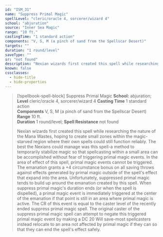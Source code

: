 ```yaml
---
id: "ISM_31"
name: "Suppress Primal Magic"
spellLevel: "cleric/oracle 4, sorcerer/wizard 4"
school: "abjuration"
source: "Inner Sea Magic"
range: "10 ft."
castingTime: "1 standard action"
components: "V, S, M (a pinch of sand from the Spellscar Desert)"
targets: ""
duration: "1 round/level"
saveType: ""
sr: "not found"
description: "Nexian wizards first created this spell while researching the nature of the Mana Wastes, hoping to create small zones within the magic-starved region where their own spells could still function reliably. The best the Nexians could manage was this spell-a method to temporarily stabilize magic so that spellcasting within a small area can be accomplished without fear of triggering primal magic events. In the area of effect of this spell, primal magic events cannot be triggered.  The emanation grants a +4 circumstance bonus on all saving throws against effects generated by primal magic outside of the spell's effect that expand into the area.  Unfortunately, suppressed primal magic tends to build up around the emanation created by this spell. When suppress primal magic's duration ends (or when the spell is dispelled), a primal magic event is immediately triggered at the center of the emanation if that point is still in an area where primal magic is active. The CR of this event is equal to the caster level of the recently ended suppress primal magic spell. The original caster of the suppress primal magic spell can attempt to negate this triggered primal magic event by making a DC 20 Will save-most spellcasters instead relocate to an area not affected by primal magic if they can so that they can end the spell's effect safely."
known: false
cssclasses:
  - hide-title
  - hide-properties
---
```


> [!spellbook-spell-block] Suppress Primal Magic
> **School:** abjuration; **Level** cleric/oracle 4, sorcerer/wizard 4
> **Casting Time** 1 standard action  
> **Components** V, S, M (a pinch of sand from the Spellscar Desert)  
> **Range** 10 ft.  
> **Duration** 1 round/level; **Spell Resistance** not found
> 
> Nexian wizards first created this spell while researching the nature of the Mana Wastes, hoping to create small zones within the magic-starved region where their own spells could still function reliably. The best the Nexians could manage was this spell-a method to temporarily stabilize magic so that spellcasting within a small area can be accomplished without fear of triggering primal magic events. In the area of effect of this spell, primal magic events cannot be triggered.  The emanation grants a +4 circumstance bonus on all saving throws against effects generated by primal magic outside of the spell's effect that expand into the area.  Unfortunately, suppressed primal magic tends to build up around the emanation created by this spell. When suppress primal magic's duration ends (or when the spell is dispelled), a primal magic event is immediately triggered at the center of the emanation if that point is still in an area where primal magic is active. The CR of this event is equal to the caster level of the recently ended suppress primal magic spell. The original caster of the suppress primal magic spell can attempt to negate this triggered primal magic event by making a DC 20 Will save-most spellcasters instead relocate to an area not affected by primal magic if they can so that they can end the spell's effect safely.